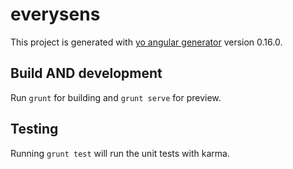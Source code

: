 # everysens

This project is generated with [yo angular generator](https://github.com/yeoman/generator-angular)
version 0.16.0.

## Build AND development

Run `grunt` for building and `grunt serve` for preview.

## Testing

Running `grunt test` will run the unit tests with karma.
